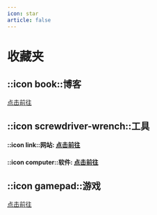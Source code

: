 ```yaml
---
icon: star
article: false
---  
```

# 收藏夹
## ::icon book::博客  
[点击前往](blog.md)  

## ::icon screwdriver-wrench::工具
#### ::icon link::网站: [点击前往](tool/website.md)    
#### ::icon computer::软件: [点击前往](tool/software.md)

## ::icon gamepad::游戏
[点击前往](game.md)